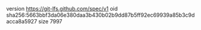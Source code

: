 version https://git-lfs.github.com/spec/v1
oid sha256:5663bbf3da06e380daa3b430b02b9dd87b5ff92ec69939a85b3c9dacca8a5927
size 7997
